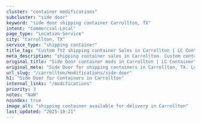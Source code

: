 ```yaml
---
cluster: "container modifications"
subcluster: "side door"
keyword: "side door shipping container Carrollton, TX"
intent: "Commercial-Local"
page_type: "Location-Service"
city: "Carrollton, TX"
service_type: "shipping container"
title_tag: "Custom 7t2 shipping container Sales in Carrollton | LC Container"
meta_description: "shipping container sales in Carrollton. Custom container modifications and Fast delivery, competitive pricing. Serving modifications area. Quote ID: 5NU. Call (214) 524-4168 for your free quote today."
original_title: "Side Door container mods in Carrollton | LC Container"
original_meta: "Side Door for shipping containers in Carrollton, TX. Local fabrication & pro install. LC Container — Since 2003. Get a quote."
url_slug: "/carrollton/modifications/side-door"
h1: "Side Door for Containers in Carrollton"
internal_links: "/modifications"
priority: 3
notes: "NaN"
noindex: true
image_alt: "shipping container available for delivery in Carrollton"
last_updated: "2025-10-21"
---
```


<!-- TODO: Add unique city/inventory copy, images, and internal links here. -->
